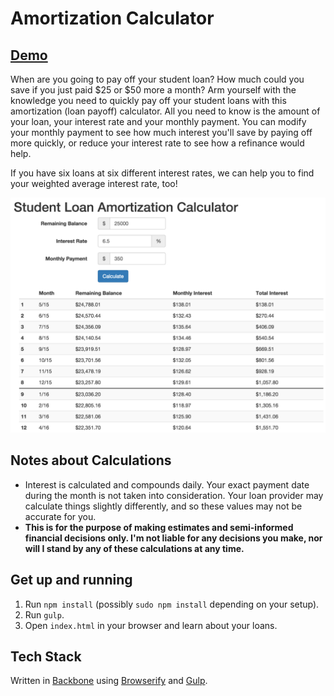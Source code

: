 # Amortization Calculator

## [Demo](http://abrad45.github.io/amortization-calc/)

When are you going to pay off your student loan? How much could you save if you just paid $25 or $50 more a month? Arm yourself with the knowledge you need to quickly pay off your student loans with this amortization (loan payoff) calculator. All you need to know is the amount of your loan, your interest rate and your monthly payment. You can modify your monthly payment to see how much interest you'll save by paying off more quickly, or reduce your interest rate to see how a refinance would help.

If you have six loans at six different interest rates, we can help you to find your weighted average interest rate, too!

![](screenshot.png)

## Notes about Calculations

* Interest is calculated and compounds daily. Your exact payment date during the month is not taken into consideration. Your loan provider may calculate things slightly differently, and so these values may not be accurate for you.
* **This is for the purpose of making estimates and semi-informed financial decisions only. I'm not liable for any decisions you make, nor will I stand by any of these calculations at any time.**

## Get up and running

1. Run `npm install` (possibly `sudo npm install` depending on your setup).
1. Run `gulp`.
1. Open `index.html` in your browser and learn about your loans.

## Tech Stack

Written in [Backbone](https://github.com/jashkenas/backbone) using [Browserify](https://github.com/substack/node-browserify) and [Gulp](https://github.com/gulpjs/gulp).
